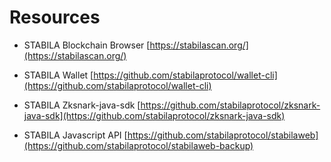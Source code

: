 # Resources

* STABILA Blockchain Browser
[https://stabilascan.org/](https://stabilascan.org/)


* STABILA Wallet
[https://github.com/stabilaprotocol/wallet-cli](https://github.com/stabilaprotocol/wallet-cli)


* STABILA Zksnark-java-sdk
[https://github.com/stabilaprotocol/zksnark-java-sdk](https://github.com/stabilaprotocol/zksnark-java-sdk)


* STABILA Javascript API
[https://github.com/stabilaprotocol/stabilaweb](https://github.com/stabilaprotocol/stabilaweb-backup)
